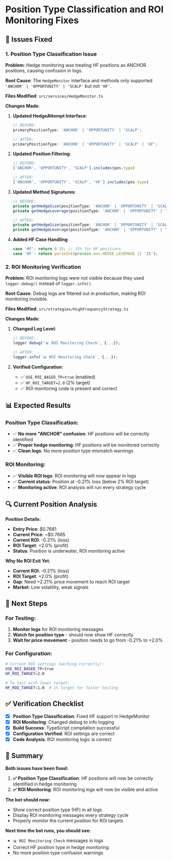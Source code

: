 # Position Type Classification and ROI Monitoring Fixes

## 🚨 **Issues Fixed**

### **1. Position Type Classification Issue**

**Problem**: Hedge monitoring was treating HF positions as ANCHOR positions, causing confusion in logs.

**Root Cause**: The `HedgeMonitor` interface and methods only supported `'ANCHOR' | 'OPPORTUNITY' | 'SCALP'` but not `'HF'`.

**Files Modified**: `src/services/HedgeMonitor.ts`

**Changes Made**:

1. **Updated HedgeAttempt Interface**:
   ```typescript
   // BEFORE:
   primaryPositionType: 'ANCHOR' | 'OPPORTUNITY' | 'SCALP';
   
   // AFTER:
   primaryPositionType: 'ANCHOR' | 'OPPORTUNITY' | 'SCALP' | 'HF';
   ```

2. **Updated Position Filtering**:
   ```typescript
   // BEFORE:
   ['ANCHOR', 'OPPORTUNITY', 'SCALP'].includes(pos.type)
   
   // AFTER:
   ['ANCHOR', 'OPPORTUNITY', 'SCALP', 'HF'].includes(pos.type)
   ```

3. **Updated Method Signatures**:
   ```typescript
   // BEFORE:
   private getHedgeSize(positionType: 'ANCHOR' | 'OPPORTUNITY' | 'SCALP'): number
   private getHedgeLeverage(positionType: 'ANCHOR' | 'OPPORTUNITY' | 'SCALP'): number
   
   // AFTER:
   private getHedgeSize(positionType: 'ANCHOR' | 'OPPORTUNITY' | 'SCALP' | 'HF'): number
   private getHedgeLeverage(positionType: 'ANCHOR' | 'OPPORTUNITY' | 'SCALP' | 'HF'): number
   ```

4. **Added HF Case Handling**:
   ```typescript
   case 'HF': return 0.15; // 15% for HF positions
   case 'HF': return parseInt(process.env.HEDGE_LEVERAGE || '15');
   ```

### **2. ROI Monitoring Verification**

**Problem**: ROI monitoring logs were not visible because they used `logger.debug()` instead of `logger.info()`.

**Root Cause**: Debug logs are filtered out in production, making ROI monitoring invisible.

**Files Modified**: `src/strategies/HighFrequencyStrategy.ts`

**Changes Made**:

1. **Changed Log Level**:
   ```typescript
   // BEFORE:
   logger.debug('📊 ROI Monitoring Check', {...});
   
   // AFTER:
   logger.info('📊 ROI Monitoring Check', {...});
   ```

2. **Verified Configuration**:
   - ✅ `USE_ROI_BASED_TP=true` (enabled)
   - ✅ `HF_ROI_TARGET=2.0` (2% target)
   - ✅ ROI monitoring code is present and correct

## 📊 **Expected Results**

### **Position Type Classification**:
- ✅ **No more "ANCHOR" confusion**: HF positions will be correctly identified
- ✅ **Proper hedge monitoring**: HF positions will be monitored correctly
- ✅ **Clean logs**: No more position type mismatch warnings

### **ROI Monitoring**:
- ✅ **Visible ROI logs**: ROI monitoring will now appear in logs
- ✅ **Current status**: Position at -0.21% loss (below 2% ROI target)
- ✅ **Monitoring active**: ROI analysis will run every strategy cycle

## 🔍 **Current Position Analysis**

**Position Details**:
- **Entry Price**: $0.7681
- **Current Price**: ~$0.7665
- **Current ROI**: -0.21% (loss)
- **ROI Target**: +2.0% (profit)
- **Status**: Position is underwater, ROI monitoring active

**Why No ROI Exit Yet**:
- **Current ROI**: -0.21% (loss)
- **ROI Target**: +2.0% (profit)
- **Gap**: Need +2.21% price movement to reach ROI target
- **Market**: Low volatility, weak signals

## 🎯 **Next Steps**

### **For Testing**:
1. **Monitor logs** for ROI monitoring messages
2. **Watch for position type** - should now show HF correctly
3. **Wait for price movement** - position needs to go from -0.21% to +2.0%

### **For Configuration**:
```bash
# Current ROI settings (working correctly):
USE_ROI_BASED_TP=true
HF_ROI_TARGET=2.0

# To test with lower target:
HF_ROI_TARGET=1.0  # 1% target for faster testing
```

## ✅ **Verification Checklist**

- [x] **Position Type Classification**: Fixed HF support in HedgeMonitor
- [x] **ROI Monitoring**: Changed debug to info logging
- [x] **Build Success**: TypeScript compilation successful
- [x] **Configuration Verified**: ROI settings are correct
- [x] **Code Analysis**: ROI monitoring logic is correct

## 🎉 **Summary**

**Both issues have been fixed:**

1. **✅ Position Type Classification**: HF positions will now be correctly identified in hedge monitoring
2. **✅ ROI Monitoring**: ROI monitoring logs will now be visible and active

**The bot should now:**
- Show correct position type (HF) in all logs
- Display ROI monitoring messages every strategy cycle
- Properly monitor the current position for ROI targets

**Next time the bot runs, you should see:**
- `📊 ROI Monitoring Check` messages in logs
- Correct HF position type in hedge monitoring
- No more position type confusion warnings